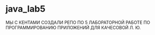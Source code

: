 # java_lab5
МЫ С КЕНТАМИ СОЗДАЛИ РЕПО ПО 5 ЛАБОРАТОРНОЙ РАБОТЕ ПО ПРОГРАММИРОВАНИЮ ПРИЛОЖЕНИЙ ДЛЯ КАЧЕСОВОЙ Л. Ю.

